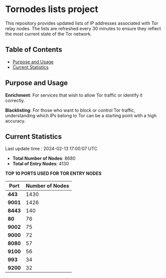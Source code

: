 # Tornodes lists project

This repository provides updated lists of IP addresses associated with Tor relay nodes. The lists are refreshed every 30 minutes to ensure they reflect the most current state of the Tor network.

## Table of Contents

- [Purpose and Usage](#purpose-and-usage)
- [Current Statistics](#current-statistics)


## Purpose and Usage

**Enrichment**: For services that wish to allow Tor traffic or identify it correctly.

**Blacklisting**: For those who want to block or control Tor traffic, understanding which IPs belong to Tor can be a starting point with a high accuracy.

## Current Statistics

Last update time : 2024-02-13 17:00:07 UTC

- **Total Number of Nodes**: 8680
- **Total of Entry Nodes**: 4130

**TOP 10 PORTS USED FOR TOR ENTRY NODES**

| **Port** | **Number of Nodes** |
|------|-----------------|
| **443**   | 1430  |
| **9001**   | 1426  |
| **8443**   | 140  |
| **80**   | 76  |
| **9002**   | 75  |
| **9000**   | 72  |
| **8080**   | 57  |
| **9100**   | 56  |
| **993**   | 34  |
| **9200**   | 32  |


